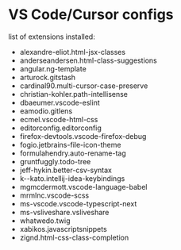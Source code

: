 # VS Code/Cursor configs
list of extensions installed:
- alexandre-eliot.html-jsx-classes
- anderseandersen.html-class-suggestions
- angular.ng-template
- arturock.gitstash
- cardinal90.multi-cursor-case-preserve
- christian-kohler.path-intellisense
- dbaeumer.vscode-eslint
- eamodio.gitlens
- ecmel.vscode-html-css
- editorconfig.editorconfig
- firefox-devtools.vscode-firefox-debug
- fogio.jetbrains-file-icon-theme
- formulahendry.auto-rename-tag
- gruntfuggly.todo-tree
- jeff-hykin.better-csv-syntax
- k--kato.intellij-idea-keybindings
- mgmcdermott.vscode-language-babel
- mrmlnc.vscode-scss
- ms-vscode.vscode-typescript-next
- ms-vsliveshare.vsliveshare
- whatwedo.twig
- xabikos.javascriptsnippets
- zignd.html-css-class-completion
